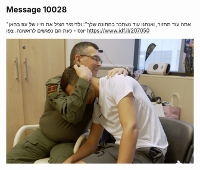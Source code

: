 ## Message 10028

"אתה עוד תחזור, ואנחנו עוד נשתכר בחתונה שלך":
ולדימיר הציל את חייו של עוז בחאן יונס - כעת הם נפגשים לראשונה. צפו
https://www.idf.il/207050

![Photo](./10028/10028_photo.jpg)
